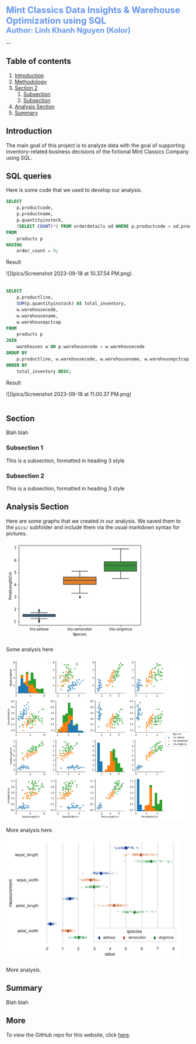 <span style="color:#6495ED; font-size:24px; font-weight:bold;">Mint Classics Data Insights & Warehouse Optimization using SQL</span> <br>
<span style="color:#6495ED; font-size:20px; font-weight:bold;">Author: Linh Khanh Nguyen (Kolor)</span>

--

## Table of contents
1. [Introduction](#introduction)
2. [Methodology](#meth)
3. [Section 2](#section2)
    1. [Subsection](#subsec2-1)
    2. [Subsection](#subsec2-2)
4. [Analysis Section](#section3)
5. [Summary](#summary)

## Introduction  <a name="introduction"></a>

The main goal of this project is to analyze data with the goal of supporting inventory-related business decisions of the fictional Mint Classics Company using SQL. 

## SQL queries <a name="meth"></a>

Here is some code that we used to develop our analysis. 
 
```sql
SELECT
    p.productcode,
    p.productname,
    p.quantityinstock,
    (SELECT COUNT(*) FROM orderdetails od WHERE p.productcode = od.productcode) AS order_count
FROM
    products p
HAVING
    order_count = 0;
```
Result

![](pics/Screenshot 2023-09-18 at 10.37.54 PM.png)
<br><br>

```sql
SELECT
    p.productline,
    SUM(p.quantityinstock) AS total_inventory,
    w.warehousecode,
    w.warehousename,
    w.warehousepctcap
FROM
    products p
JOIN
    warehouses w ON p.warehousecode = w.warehousecode
GROUP BY
    p.productline, w.warehousecode, w.warehousename, w.warehousepctcap
ORDER BY
    total_inventory DESC;
```
Result

![](pics/Screenshot 2023-09-18 at 11.00.37 PM.png)
<br><br>


## Section <a name="section2"></a>
Blah blah

### Subsection 1 <a name="subsec2-1"></a>
This is a subsection, formatted in heading 3 style

### Subsection 2 <a name="subsec2-2"></a>
This is a subsection, formatted in heading 3 style

## Analysis Section <a name="section3"></a>

Here are some graphs that we created in our analysis. We saved them to the `pics/` subfolder and include them via the usual markdown syntax for pictures.

![](pics/plot1.png)
<br><br>
Some analysis here
<br><br>
![](pics/plot2.png)
<br><br>
More analysis here.
<br><br>
![](pics/plot3.png)
<br><br>
More analysis.

## Summary <a name="summary"></a>

Blah blah

## More 

To view the GitHub repo for this website, click [here](https://github.com/WilliamRoth82/BozandtheBozzers).
